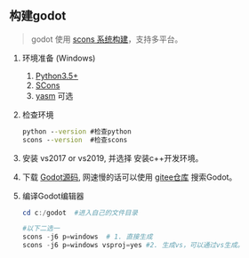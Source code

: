 ## 构建godot

> godot 使用 [scons 系统构建](https://scons.org/)，支持多平台。



1. 环境准备 (Windows)

   1. [Python3.5+](https://www.python.org/downloads/release/python-385/)
   2. [SCons](https://scons.org/)
   3. [yasm](https://yasm.tortall.net/) 可选

2. 检查环境 

   ```cmd
   python --version #检查python
   scons --version  #检查scons
   ```

3. 安装 vs2017 or vs2019, 并选择 安装c++开发环境。

4. 下载 [Godot源码](https://github.com/godotengine/godot), 网速慢的话可以使用 [gitee仓库](https://gitee.com/) 搜索Godot。

5. 编译Godot编辑器

   ```powershell
   cd c:/godot  #进入自己的文件目录
   
   #以下二选一
   scons -j6 p=windows  # 1. 直接生成
   scons -j6 p=windows vsproj=yes #2. 生成vs，可以通过vs生成。
   
   ```

   

